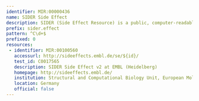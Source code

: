 ```yaml
---
identifier: MIR:00000436
name: SIDER Side Effect
description: SIDER (Side Effect Resource) is a public, computer-readable side effect resource that connects drugs to side effect terms. It aggregates dispersed public information on side effects. This collection references side effects of drugs as referenced in SIDER.
prefix: sider.effect
pattern: ^C\d+$
prefixed: 0
resources:
 - identifier: MIR:00100560
   accessurl: http://sideeffects.embl.de/se/${id}/
   test_id: C0017565
   description: SIDER Side Effect v2 at EMBL (Heidelberg)
   homepage: http://sideeffects.embl.de/
   institution: Structural and Computational Biology Unit, European Molecular Biology Laboratory, Heidelberg
   location: Germany
   official: false
---
```

